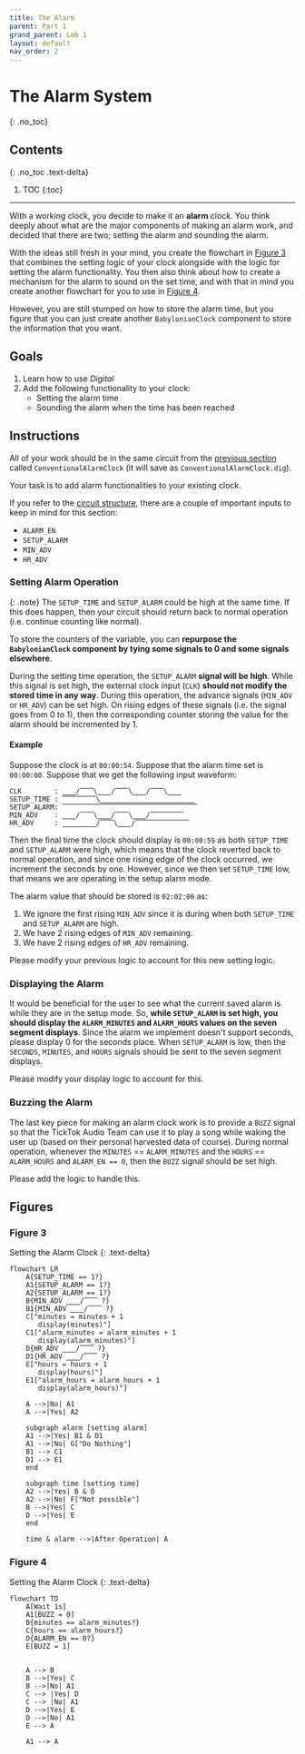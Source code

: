 ```yaml
---
title: The Alarm
parent: Part 1
grand_parent: Lab 1
layout: default
nav_order: 2
---
```


# The Alarm System
{: .no_toc}

## Contents
{: .no_toc .text-delta}

1. TOC
{:toc}

---

With a working clock, you decide to make it an **alarm** clock.
You think deeply about what are the major components of making an alarm work, and decided that there are two; setting the alarm and sounding the alarm.

With the ideas still fresh in your mind, you create the flowchart in [Figure 3](#figure-3) that combines the setting logic of your clock alongside with the logic for setting the alarm functionality.
You then also think about how to create a mechanism for the alarm to sound on the set time, and with that in mind you create another flowchart for you to use in [Figure 4](#figure-4).

However, you are still stumped on how to store the alarm time, but you figure that you can just create another `BabylonianClock` component to store the information that you want.


## Goals

1. Learn how to use *Digital*
2. Add the following functionality to your clock:
    - Setting the alarm time
    - Sounding the alarm when the time has been reached

## Instructions

All of your work should be in the same circuit from the [previous section](/docs/lab1/part1/the_clock) called `ConventionalAlarmClock` (it will save as `ConventionalAlarmClock.dig`).

Your task is to add alarm functionalities to your existing clock.

If you refer to the [circuit structure](/docs/lab1/part1#circuit-structure), there are a couple of important inputs to keep in mind for this section:
- `ALARM_EN`
- `SETUP_ALARM`
- `MIN_ADV`
- `HR_ADV`

### Setting Alarm Operation

{: .note}
The `SETUP_TIME` and `SETUP_ALARM` could be high at the same time.
If this does happen, then your circuit should return back to normal operation (i.e. continue counting like normal).

To store the counters of the variable, you can **repurpose the `BabylonianClock` component by tying some signals to 0 and some signals elsewhere**.

During the setting time operation, the `SETUP_ALARM` **signal will be high**.
While this signal is set high, the external clock input (`CLK`) **should not modify the stored time in any way**.
During this operation, the advance signals (`MIN_ADV` or `HR_ADV`) can be set high.
On rising edges of these signals (i.e. the signal goes from 0 to 1), then the corresponding counter storing the value for the alarm should be incremented by 1.

#### Example

Suppose the clock is at `00:00:54`.
Suppose that the alarm time set is `00:00:00`.
Suppose that we get the following input waveform:

```
CLK        : ⎽⎽/⎺⎺\⎽⎽/⎺⎺\⎽⎽/⎺⎺\⎽⎽
SETUP_TIME : ⎺⎺⎺⎺⎺\⎽⎽⎽⎽⎽⎽⎽⎽⎽⎽⎽⎽⎽⎽
SETUP_ALARM: ⎺⎺⎺⎺⎺⎺⎺⎺⎺⎺⎺⎺⎺⎺⎺⎺⎺⎺⎺⎺
MIN_ADV    : ⎽⎽/⎺⎺\⎽⎽/⎺⎺\⎽⎽/⎺⎺⎺⎺⎺
HR_ADV     : ⎽⎽⎽⎽⎽/⎺⎺\⎽⎽/⎺⎺⎺⎺⎺⎺⎺⎺
```

Then the final time the clock should display is `00:00:55` as both `SETUP_TIME` and `SETUP_ALARM` were high, which means that the clock reverted back to normal operation, and since one rising edge of the clock occurred, we increment the seconds by one.
However, since we then set `SETUP_TIME` low, that means we are operating in the setup alarm mode.

The alarm value that should be stored is `02:02:00` as:
1. We ignore the first rising `MIN_ADV` since it is during when both `SETUP_TIME` and `SETUP_ALARM` are high.
2. We have 2 rising edges of `MIN_ADV` remaining.
3. We have 2 rising edges of `HR_ADV` remaining.

Please modify your previous logic to account for this new setting logic.

### Displaying the Alarm

It would be beneficial for the user to see what the current saved alarm is while they are in the setup mode.
So, **while `SETUP_ALARM` is set high, you should display the `ALARM_MINUTES` and `ALARM_HOURS` values on the seven segment displays**.
Since the alarm we implement doesn't support seconds, please display 0 for the seconds place.
When `SETUP_ALARM` is low, then the `SECONDS`, `MINUTES`, and `HOURS` signals should be sent to the seven segment displays.

Please modify your display logic to account for this.

### Buzzing the Alarm

The last key piece for making an alarm clock work is to provide a `BUZZ` signal so that the TickTok Audio Team can use it to play a song while waking the user up (based on their personal harvested data of course).
During normal operation, whenever the `MINUTES` == `ALARM_MINUTES` and the `HOURS` == `ALARM_HOURS` and `ALARM_EN == 0`, then the `BUZZ` signal should be set high.

Please add the logic to handle this.

## Figures

### Figure 3
Setting the Alarm Clock
{: .text-delta}
```mermaid
flowchart LR
    A{SETUP_TIME == 1?}
    A1{SETUP_ALARM == 1?}
    A2{SETUP_ALARM == 1?}
    B{MIN_ADV ⎽⎽/⎺⎺ ?}
    B1{MIN_ADV ⎽⎽/⎺⎺ ?}
    C["minutes = minutes + 1
       display(minutes)"]
    C1["alarm_minutes = alarm_minutes + 1
       display(alarm_minutes)"]
    D{HR_ADV ⎽⎽/⎺⎺ ?}
    D1{HR_ADV ⎽⎽/⎺⎺ ?}
    E["hours = hours + 1
       display(hours)"]
    E1["alarm_hours = alarm_hours + 1
       display(alarm_hours)"]

    A -->|No| A1
    A -->|Yes| A2

    subgraph alarm [setting alarm]
    A1 -->|Yes| B1 & D1
    A1 -->|No| G["Do Nothing"]
    B1 --> C1
    D1 --> E1
    end 

    subgraph time [setting time]
    A2 -->|Yes| B & D
    A2 -->|No| F["Not possible"]
    B -->|Yes| C
    D -->|Yes| E
    end

    time & alarm -->|After Operation| A
```

### Figure 4 
Setting the Alarm Clock
{: .text-delta}
```mermaid
flowchart TD
    A[Wait 1s]
    A1[BUZZ = 0]
    B{minutes == alarm_minutes?}
    C{hours == alarm_hours?}
    D{ALARM_EN == 0?}
    E[BUZZ = 1]


    A --> B
    B -->|Yes| C
    B -->|No| A1
    C --> |Yes| D
    C --> |No| A1
    D -->|Yes| E
    D -->|No| A1
    E --> A

    A1 --> A
```
